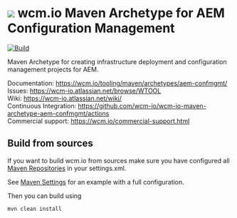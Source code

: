 <img src="https://wcm.io/images/favicon-16@2x.png"/> wcm.io Maven Archetype for AEM Configuration Management
======
[![Build](https://github.com/wcm-io/wcm-io-maven-archetype-aem-confmgmt/workflows/Build/badge.svg?branch=develop)](https://github.com/wcm-io/wcm-io-maven-archetype-aem-confmgmt/actions?query=workflow%3ABuild+branch%3Adevelop)

Maven Archetype for creating infrastructure deployment and configuration management projects for AEM.

Documentation: https://wcm.io/tooling/maven/archetypes/aem-confmgmt/<br/>
Issues: https://wcm-io.atlassian.net/browse/WTOOL<br/>
Wiki: https://wcm-io.atlassian.net/wiki/<br/>
Continuous Integration: https://github.com/wcm-io/wcm-io-maven-archetype-aem-confmgmt/actions<br/>
Commercial support: https://wcm.io/commercial-support.html


## Build from sources

If you want to build wcm.io from sources make sure you have configured all [Maven Repositories](https://wcm.io/maven.html) in your settings.xml.

See [Maven Settings](https://github.com/wcm-io/wcm-io-maven-archetype-aem-confmgmt/blob/develop/.maven-settings.xml) for an example with a full configuration.

Then you can build using

```
mvn clean install
```
